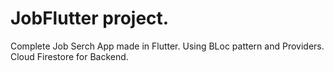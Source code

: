 # JobFlutter project.

Complete Job Serch App made in Flutter.
Using BLoc pattern and Providers.
Cloud Firestore for Backend.
